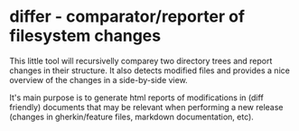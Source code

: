 differ - comparator/reporter of filesystem changes
==================================================

This little tool will recursivelly comparey two directory trees and report changes in their structure. 
It also detects modified files and provides a nice overview of the changes in a side-by-side view.

It's main purpose is to generate html reports of modifications in (diff friendly) 
documents that may be relevant when performing a new release (changes in gherkin/feature files, markdown documentation, etc).
